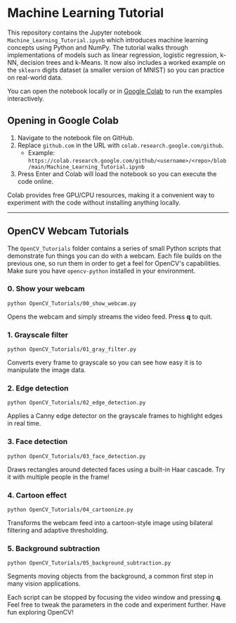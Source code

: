 # Machine Learning Tutorial

This repository contains the Jupyter notebook `Machine_Learning_Tutorial.ipynb` which introduces machine learning concepts using Python and NumPy. The tutorial walks through implementations of models such as linear regression, logistic regression, k-NN, decision trees and k-Means. It now also includes a worked example on the `sklearn` digits dataset (a smaller version of MNIST) so you can practice on real-world data.

You can open the notebook locally or in [Google Colab](https://colab.research.google.com/) to run the examples interactively.

## Opening in Google Colab

1. Navigate to the notebook file on GitHub.
2. Replace `github.com` in the URL with `colab.research.google.com/github`.
   - Example: `https://colab.research.google.com/github/<username>/<repo>/blob/main/Machine_Learning_Tutorial.ipynb`
3. Press Enter and Colab will load the notebook so you can execute the code online.

Colab provides free GPU/CPU resources, making it a convenient way to experiment with the code without installing anything locally.

---

## OpenCV Webcam Tutorials

The `OpenCV_Tutorials` folder contains a series of small Python scripts that demonstrate fun things you can do with a webcam. Each file builds on the previous one, so run them in order to get a feel for OpenCV's capabilities. Make sure you have `opencv-python` installed in your environment.

### 0. Show your webcam
`python OpenCV_Tutorials/00_show_webcam.py`

Opens the webcam and simply streams the video feed. Press **q** to quit.

### 1. Grayscale filter
`python OpenCV_Tutorials/01_gray_filter.py`

Converts every frame to grayscale so you can see how easy it is to manipulate the image data.

### 2. Edge detection
`python OpenCV_Tutorials/02_edge_detection.py`

Applies a Canny edge detector on the grayscale frames to highlight edges in real time.

### 3. Face detection
`python OpenCV_Tutorials/03_face_detection.py`

Draws rectangles around detected faces using a built-in Haar cascade. Try it with multiple people in the frame!

### 4. Cartoon effect
`python OpenCV_Tutorials/04_cartoonize.py`

Transforms the webcam feed into a cartoon-style image using bilateral filtering and adaptive thresholding.

### 5. Background subtraction
`python OpenCV_Tutorials/05_background_subtraction.py`

Segments moving objects from the background, a common first step in many vision applications.

Each script can be stopped by focusing the video window and pressing **q**. Feel free to tweak the parameters in the code and experiment further. Have fun exploring OpenCV!

